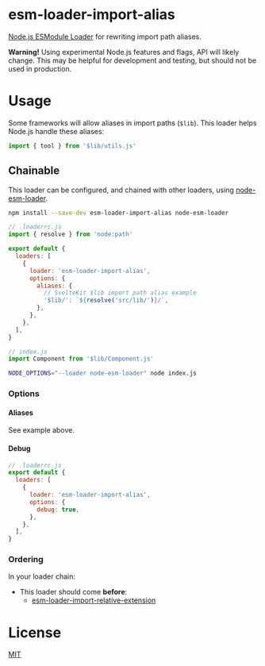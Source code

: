 # esm-loader-import-alias

[Node.js ESModule Loader][node-loaders] for rewriting import path aliases.

**Warning!** Using experimental Node.js features and flags,
API will likely change. This may be helpful for development and testing,
but should not be used in production.

# Usage

Some frameworks will allow aliases in import paths (`$lib`). This loader helps
Node.js handle these aliases:

```js
import { tool } from '$lib/utils.js'
```

## Chainable

This loader can be configured, and chained with other loaders, using
[node-esm-loader][node-esm-loader].

```sh
npm install --save-dev esm-loader-import-alias node-esm-loader
```

```js
// .loaderrc.js
import { resolve } from 'node:path'

export default {
  loaders: [
    {
      loader: 'esm-loader-import-alias',
      options: {
        aliases: {
          // SvelteKit $lib import path alias example
          '$lib/': `${resolve('src/lib/')}/`,
        },
      },
    },
  ],
}
```

```js
// index.js
import Component from '$lib/Component.js'
```

```sh
NODE_OPTIONS="--loader node-esm-loader" node index.js
```

### Options

#### Aliases

See example above.

#### Debug

```js
// .loaderrc.js
export default {
  loaders: [
    {
      loader: 'esm-loader-import-alias',
      options: {
        debug: true,
      },
    },
  ],
}
```

### Ordering

In your loader chain:

- This loader should come **before**:
  - [esm-loader-import-relative-extension][esm-loader-import-relative-extension]

# License

[MIT][mit-license]

[esm-loader-import-relative-extension]: https://github.com/brev/esm-loaders/tree/main/packages/esm-loader-import-relative-extension#readme
[mit-license]: https://mit-license.org/
[node-esm-loader]: https://github.com/sebamarynissen/node-esm-loader#readme
[node-loaders]: https://nodejs.org/api/esm.html#loaders
